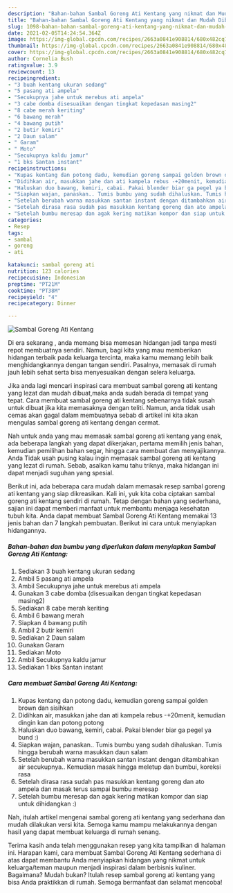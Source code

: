 ```yaml
---
description: "Bahan-bahan Sambal Goreng Ati Kentang yang nikmat dan Mudah Dibuat"
title: "Bahan-bahan Sambal Goreng Ati Kentang yang nikmat dan Mudah Dibuat"
slug: 1098-bahan-bahan-sambal-goreng-ati-kentang-yang-nikmat-dan-mudah-dibuat
date: 2021-02-05T14:24:54.364Z
image: https://img-global.cpcdn.com/recipes/2663a0841e908814/680x482cq70/sambal-goreng-ati-kentang-foto-resep-utama.jpg
thumbnail: https://img-global.cpcdn.com/recipes/2663a0841e908814/680x482cq70/sambal-goreng-ati-kentang-foto-resep-utama.jpg
cover: https://img-global.cpcdn.com/recipes/2663a0841e908814/680x482cq70/sambal-goreng-ati-kentang-foto-resep-utama.jpg
author: Cornelia Bush
ratingvalue: 3.9
reviewcount: 13
recipeingredient:
- "3 buah kentang ukuran sedang"
- "5 pasang ati ampela"
- "Secukupnya jahe untuk merebus ati ampela"
- "3 cabe domba disesuaikan dengan tingkat kepedasan masing2"
- "8 cabe merah keriting"
- "6 bawang merah"
- "4 bawang putih"
- "2 butir kemiri"
- "2 Daun salam"
- " Garam"
- " Moto"
- "Secukupnya kaldu jamur"
- "1 bks Santan instant"
recipeinstructions:
- "Kupas kentang dan potong dadu, kemudian goreng sampai golden brown dan sisihkan"
- "Didihkan air, masukkan jahe dan ati kampela rebus -+20menit, kemudian dingin kan dan potong potong"
- "Haluskan duo bawang, kemiri, cabai. Pakai blender biar ga pegel ya bund :)"
- "Siapkan wajan, panaskan.. Tumis bumbu yang sudah dihaluskan. Tumis hingga berubah warna masukkan daun salam"
- "Setelah berubah warna masukkan santan instant dengan ditambahkan air secukupnya.. Kemudian masak hingga meletup dan bumbui, koreksi rasa"
- "Setelah dirasa rasa sudah pas masukkan kentang goreng dan ato ampela dan masak terus sampai bumbu meresap"
- "Setelah bumbu meresap dan agak kering matikan kompor dan siap untuk dihidangkan :)"
categories:
- Resep
tags:
- sambal
- goreng
- ati

katakunci: sambal goreng ati 
nutrition: 123 calories
recipecuisine: Indonesian
preptime: "PT21M"
cooktime: "PT38M"
recipeyield: "4"
recipecategory: Dinner

---
```



![Sambal Goreng Ati Kentang](https://img-global.cpcdn.com/recipes/2663a0841e908814/680x482cq70/sambal-goreng-ati-kentang-foto-resep-utama.jpg)

Di era  sekarang , anda memang bisa memesan hidangan jadi tanpa mesti repot membuatnya sendiri. Namun, bagi kita yang mau memberikan hidangan terbaik pada keluarga tercinta, maka kamu memang lebih baik menghidangkannya dengan tangan sendiri. Pasalnya, memasak di rumah jauh lebih sehat serta bisa menyesuaikan dengan selera keluarga.

Jika anda lagi mencari inspirasi cara membuat sambal goreng ati kentang yang lezat dan mudah dibuat,maka anda sudah berada di tempat yang tepat. Cara membuat sambal goreng ati kentang  sebenarnya tidak susah untuk dibuat jika kita memasaknya dengan teliti. Namun, anda tidak usah cemas akan gagal dalam membuatnya 
sebab di artikel ini kita akan mengulas sambal goreng ati kentang dengan cermat.  



Nah untuk anda yang mau memasak sambal goreng ati kentang yang enak, ada beberapa langkah yang dapat dikerjakan, pertama memilih jenis bahan, kemudian pemilihan bahan segar, hingga cara membuat dan menyajikannya. Anda Tidak usah pusing kalau ingin memasak sambal goreng ati kentang yang lezat di rumah. Sebab, asalkan kamu  tahu triknya, maka hidangan ini dapat menjadi suguhan yang spesial.

Berikut ini, ada beberapa cara mudah dalam memasak resep sambal goreng ati kentang yang siap dikreasikan. Kali ini, yuk kita coba ciptakan sambal goreng ati kentang sendiri di rumah. Tetap dengan bahan yang sederhana, sajian ini dapat memberi manfaat untuk membantu menjaga kesehatan tubuh kita. Anda dapat membuat Sambal Goreng Ati Kentang memakai 13 jenis bahan dan 7 langkah pembuatan. Berikut ini cara untuk menyiapkan hidangannya.

<!--inarticleads1-->

##### Bahan-bahan dan bumbu yang diperlukan dalam menyiapkan Sambal Goreng Ati Kentang:

1. Sediakan 3 buah kentang ukuran sedang
1. Ambil 5 pasang ati ampela
1. Ambil Secukupnya jahe untuk merebus ati ampela
1. Gunakan 3 cabe domba (disesuaikan dengan tingkat kepedasan masing2)
1. Sediakan 8 cabe merah keriting
1. Ambil 6 bawang merah
1. Siapkan 4 bawang putih
1. Ambil 2 butir kemiri
1. Sediakan 2 Daun salam
1. Gunakan  Garam
1. Sediakan  Moto
1. Ambil Secukupnya kaldu jamur
1. Sediakan 1 bks Santan instant




<!--inarticleads2-->

##### Cara membuat Sambal Goreng Ati Kentang:

1. Kupas kentang dan potong dadu, kemudian goreng sampai golden brown dan sisihkan
1. Didihkan air, masukkan jahe dan ati kampela rebus -+20menit, kemudian dingin kan dan potong potong
1. Haluskan duo bawang, kemiri, cabai. Pakai blender biar ga pegel ya bund :)
1. Siapkan wajan, panaskan.. Tumis bumbu yang sudah dihaluskan. Tumis hingga berubah warna masukkan daun salam
1. Setelah berubah warna masukkan santan instant dengan ditambahkan air secukupnya.. Kemudian masak hingga meletup dan bumbui, koreksi rasa
1. Setelah dirasa rasa sudah pas masukkan kentang goreng dan ato ampela dan masak terus sampai bumbu meresap
1. Setelah bumbu meresap dan agak kering matikan kompor dan siap untuk dihidangkan :)




Nah, itulah artikel mengenai  sambal goreng ati kentang  yang sederhana dan mudah dilakukan versi kita. Semoga kamu mampu melakukannya dengan hasil yang dapat membuat keluarga di rumah senang. 

Terima kasih anda telah menggunakan resep yang kita tampilkan di halaman ini. Harapan kami, cara membuat  Sambal Goreng Ati Kentang sederhana di atas dapat membantu Anda menyiapkan hidangan yang nikmat untuk keluarga/teman maupun menjadi inspirasi dalam berbisnis kuliner. Bagaimana? Mudah bukan? Itulah resep sambal goreng ati kentang yang bisa Anda praktikkan di rumah. Semoga bermanfaat dan selamat mencoba!

